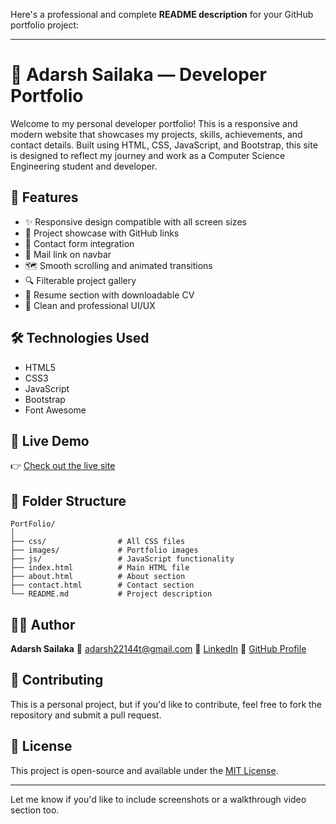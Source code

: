 Here's a professional and complete **README description** for your GitHub portfolio project:

---

# 💼 Adarsh Sailaka — Developer Portfolio

Welcome to my personal developer portfolio!
This is a responsive and modern website that showcases my projects, skills, achievements, and contact details. Built using HTML, CSS, JavaScript, and Bootstrap, this site is designed to reflect my journey and work as a Computer Science Engineering student and developer.

## 🚀 Features

* ✨ Responsive design compatible with all screen sizes
* 📂 Project showcase with GitHub links
* 💬 Contact form integration
* 📧 Mail link on navbar
* 🗺 Smooth scrolling and animated transitions
* 🔍 Filterable project gallery
* 📜 Resume section with downloadable CV
* 🎯 Clean and professional UI/UX

## 🛠 Technologies Used

* HTML5
* CSS3
* JavaScript
* Bootstrap
* Font Awesome

## 📸 Live Demo

👉 [Check out the live site](https://adarsh22144t.github.io/PortFolio/)

## 📁 Folder Structure

```
PortFolio/
│
├── css/                # All CSS files
├── images/             # Portfolio images
├── js/                 # JavaScript functionality
├── index.html          # Main HTML file
├── about.html          # About section
├── contact.html        # Contact section
└── README.md           # Project description
```

## 🧑‍💻 Author

**Adarsh Sailaka**
📧 [adarsh22144t@gmail.com](mailto:adarsh22144t@gmail.com)
🔗 [LinkedIn](https://www.linkedin.com/in/adarsh-sailaka)
📂 [GitHub Profile](https://github.com/Adarsh22144t)

## 🤝 Contributing

This is a personal project, but if you'd like to contribute, feel free to fork the repository and submit a pull request.

## 📄 License

This project is open-source and available under the [MIT License](LICENSE).

---

Let me know if you'd like to include screenshots or a walkthrough video section too.
